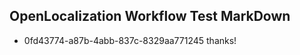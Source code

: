 ## OpenLocalization Workflow Test MarkDown
* 0fd43774-a87b-4abb-837c-8329aa771245 thanks!

<!--HONumber=Aug16_HO1-->


